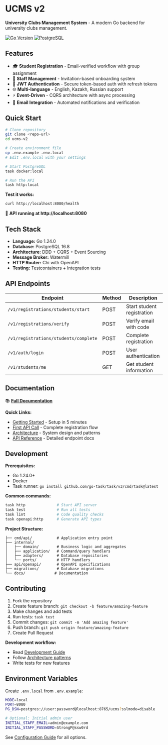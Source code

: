 # UCMS v2

**University Clubs Management System** - A modern Go backend for university clubs management.

[![Go Version](https://img.shields.io/badge/go-1.24.0-blue.svg)](https://golang.org)
[![PostgreSQL](https://img.shields.io/badge/postgresql-16.8-blue.svg)](https://postgresql.org)

## Features

- 🎓 **Student Registration** - Email-verified workflow with group assignment
- 👥 **Staff Management** - Invitation-based onboarding system  
- 🔐 **JWT Authentication** - Secure token-based auth with refresh tokens
- 🌐 **Multi-language** - English, Kazakh, Russian support
- ⚡ **Event-Driven** - CQRS architecture with async processing
- 📧 **Email Integration** - Automated notifications and verification

## Quick Start

```bash
# Clone repository
git clone <repo-url>
cd ucms-v2

# Create environment file
cp .env.example .env.local
# Edit .env.local with your settings

# Start PostgreSQL
task docker:local

# Run the API
task http:local
```

**Test it works:**
```bash
curl http://localhost:8080/health
```

🎉 **API running at http://localhost:8080**

## Tech Stack

- **Language:** Go 1.24.0
- **Database:** PostgreSQL 16.8  
- **Architecture:** DDD + CQRS + Event Sourcing
- **Message Broker:** Watermill
- **HTTP Router:** Chi with OpenAPI
- **Testing:** Testcontainers + Integration tests

## API Endpoints

| Endpoint | Method | Description |
|----------|--------|-------------|
| `/v1/registrations/students/start` | POST | Start student registration |
| `/v1/registrations/verify` | POST | Verify email with code |
| `/v1/registrations/students/complete` | POST | Complete registration |
| `/v1/auth/login` | POST | User authentication |
| `/v1/students/me` | GET | Get student information |

## Documentation

📚 **[Full Documentation](docs/README.md)**

**Quick Links:**
- [Getting Started](docs/quick-start.md) - Setup in 5 minutes
- [First API Call](docs/first-api-call.md) - Complete registration flow
- [Architecture](docs/architecture.md) - System design and patterns
- [API Reference](docs/api.md) - Detailed endpoint docs

## Development

**Prerequisites:**
- Go 1.24.0+
- Docker
- Task runner: `go install github.com/go-task/task/v3/cmd/task@latest`

**Common commands:**
```bash
task http              # Start API server
task test              # Run all tests  
task lint              # Code quality checks
task openapi:http      # Generate API types
```

**Project Structure:**
```
├── cmd/api/           # Application entry point
├── internal/
│   ├── domain/        # Business logic and aggregates
│   ├── application/   # Command/query handlers
│   ├── adapters/      # Database repositories
│   └── ports/         # HTTP handlers
├── api/openapi/       # OpenAPI specifications
├── migrations/        # Database migrations
└── docs/             # Documentation
```

## Contributing

1. Fork the repository
2. Create feature branch: `git checkout -b feature/amazing-feature`
3. Make changes and add tests
4. Run tests: `task test`
5. Commit changes: `git commit -m 'Add amazing feature'`
6. Push branch: `git push origin feature/amazing-feature`
7. Create Pull Request

**Development workflow:**
- Read [Development Guide](docs/development.md)
- Follow [Architecture patterns](docs/architecture.md)
- Write tests for new features

## Environment Variables

Create `.env.local` from `.env.example`:

```bash
MODE=local
PORT=8080
PG_DSN=postgres://user:password@localhost:8765/ucms?sslmode=disable

# Optional: Initial admin user
INITIAL_STAFF_EMAIL=admin@example.com
INITIAL_STAFF_PASSWORD=StrongP@ssw0rd
```

See [Configuration Guide](docs/configuration.md) for all options.
